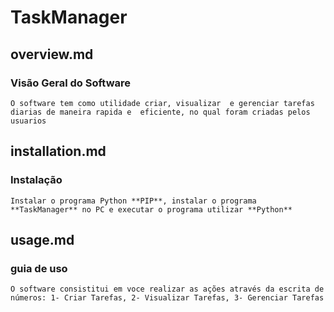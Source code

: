 # TaskManager

## **overview.md**
### **Visão Geral do Software**

    O software tem como utilidade criar, visualizar  e gerenciar tarefas diarias de maneira rapida e  eficiente, no qual foram criadas pelos usuarios

## **installation.md**
### **Instalação**

    Instalar o programa Python **PIP**, instalar o programa **TaskManager** no PC e executar o programa utilizar **Python**

## **usage.md**

### **guia de uso**

    O software consistitui em voce realizar as ações através da escrita de números: 1- Criar Tarefas, 2- Visualizar Tarefas, 3- Gerenciar Tarefas

    